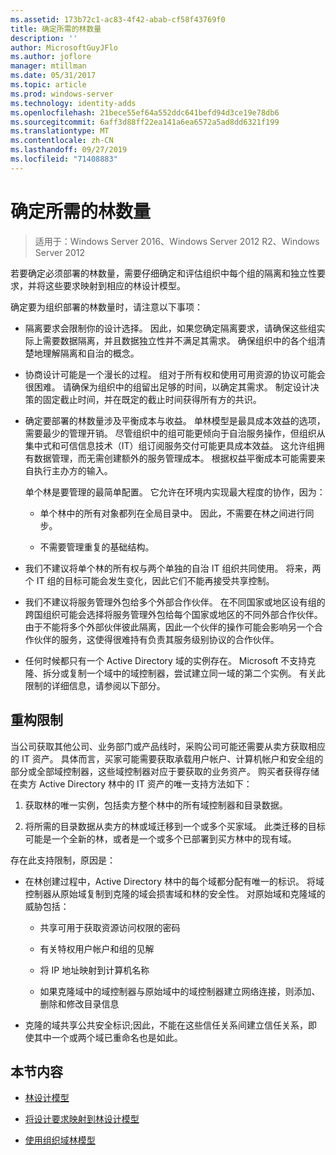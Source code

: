 ```yaml
---
ms.assetid: 173b72c1-ac83-4f42-abab-cf58f43769f0
title: 确定所需的林数量
description: ''
author: MicrosoftGuyJFlo
ms.author: joflore
manager: mtillman
ms.date: 05/31/2017
ms.topic: article
ms.prod: windows-server
ms.technology: identity-adds
ms.openlocfilehash: 21bece55ef64a552ddc641befd94d3ce19e78db6
ms.sourcegitcommit: 6aff3d88ff22ea141a6ea6572a5ad8dd6321f199
ms.translationtype: MT
ms.contentlocale: zh-CN
ms.lasthandoff: 09/27/2019
ms.locfileid: "71408883"
---
```

# <a name="determining-the-number-of-forests-required"></a>确定所需的林数量

>适用于：Windows Server 2016、Windows Server 2012 R2、Windows Server 2012

若要确定必须部署的林数量，需要仔细确定和评估组织中每个组的隔离和独立性要求，并将这些要求映射到相应的林设计模型。  
  
确定要为组织部署的林数量时，请注意以下事项：  
  
-   隔离要求会限制你的设计选择。 因此，如果您确定隔离要求，请确保这些组实际上需要数据隔离，并且数据独立性并不满足其需求。 确保组织中的各个组清楚地理解隔离和自治的概念。  
  
-   协商设计可能是一个漫长的过程。 组对于所有权和使用可用资源的协议可能会很困难。 请确保为组织中的组留出足够的时间，以确定其需求。 制定设计决策的固定截止时间，并在既定的截止时间获得所有方的共识。  
  
-   确定要部署的林数量涉及平衡成本与收益。 单林模型是最具成本效益的选项，需要最少的管理开销。 尽管组织中的组可能更倾向于自治服务操作，但组织从集中式和可信信息技术（IT）组订阅服务交付可能更具成本效益。 这允许组拥有数据管理，而无需创建额外的服务管理成本。 根据权益平衡成本可能需要来自执行主办方的输入。  
  
    单个林是要管理的最简单配置。 它允许在环境内实现最大程度的协作，因为：  
  
    -   单个林中的所有对象都列在全局目录中。 因此，不需要在林之间进行同步。  
  
    -   不需要管理重复的基础结构。  
  
-   我们不建议将单个林的所有权与两个单独的自治 IT 组织共同使用。 将来，两个 IT 组的目标可能会发生变化，因此它们不能再接受共享控制。  
  
-   我们不建议将服务管理外包给多个外部合作伙伴。 在不同国家或地区设有组的跨国组织可能会选择将服务管理外包给每个国家或地区的不同外部合作伙伴。 由于不能将多个外部伙伴彼此隔离，因此一个伙伴的操作可能会影响另一个合作伙伴的服务，这使得很难持有负责其服务级别协议的合作伙伴。  
  
-   任何时候都只有一个 Active Directory 域的实例存在。 Microsoft 不支持克隆、拆分或复制一个域中的域控制器，尝试建立同一域的第二个实例。 有关此限制的详细信息，请参阅以下部分。  
  
## <a name="restructuring-limitations"></a>重构限制  
当公司获取其他公司、业务部门或产品线时，采购公司可能还需要从卖方获取相应的 IT 资产。 具体而言，买家可能需要获取承载用户帐户、计算机帐户和安全组的部分或全部域控制器，这些域控制器对应于要获取的业务资产。 购买者获得存储在卖方 Active Directory 林中的 IT 资产的唯一支持方法如下：  
  
1.  获取林的唯一实例，包括卖方整个林中的所有域控制器和目录数据。  
  
2.  将所需的目录数据从卖方的林或域迁移到一个或多个买家域。 此类迁移的目标可能是一个全新的林，或者是一个或多个已部署到买方林中的现有域。  
  
存在此支持限制，原因是：  
  
-   在林创建过程中，Active Directory 林中的每个域都分配有唯一的标识。 将域控制器从原始域复制到克隆的域会损害域和林的安全性。 对原始域和克隆域的威胁包括：  
  
    -   共享可用于获取资源访问权限的密码  
  
    -   有关特权用户帐户和组的见解  
  
    -   将 IP 地址映射到计算机名称  
  
    -   如果克隆域中的域控制器与原始域中的域控制器建立网络连接，则添加、删除和修改目录信息  
  
-   克隆的域共享公共安全标识;因此，不能在这些信任关系间建立信任关系，即使其中一个或两个域已重命名也是如此。  
  
## <a name="in-this-section"></a>本节内容  
  
-   [林设计模型](https://technet.microsoft.com/library/cc770439.aspx)  
  
-   [将设计要求映射到林设计模型](Forest-Design-Models.md)  
  
-   [使用组织域林模型](../../ad-ds/plan/Using-the-Organizational-Domain-Forest-Model.md)  
  


